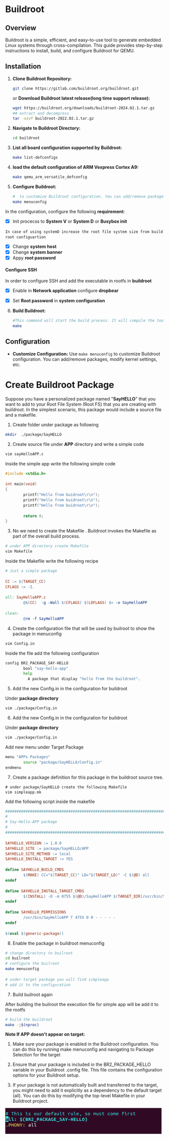 # Buildroot 

## Overview

Buildroot is a simple, efficient, and easy-to-use tool to generate embedded Linux systems through cross-compilation. This guide provides step-by-step instructions to install, build, and configure Buildroot for QEMU.


## Installation

1. **Clone Buildroot Repository:**
    ```bash
    git clone https://gitlab.com/buildroot.org/buildroot.git
    ```
    or **Download Buildroot latest release(long time support release):**
    ```bash
    wget https://buildroot.org/downloads/buildroot-2024.02.1.tar.gz
    ## extract and decompress
    tar -xzvf buildroot-2022.02.1.tar.gz
    ```
    
2. **Navigate to Buildroot Directory:**
    ```bash
    cd buildroot
    ```
    
3. **List all board configuration supported by Buildroot:**
    ```bash
    make list-defconfigs
    ```    
4. **load the default configuration of ARM Vexpress Cortex A9:**
    ```bash
    make qemu_arm_versatile_defconfig
    ```
    
5. **Configure Buildroot:**
    ```bash
    #  to customize Buildroot configuration. You can add/remove packages, modify kernel settings, etc.	
    make menuconfig
    ```

In the configuration, configure the following **requirement**:

- [x]  Init procecss to **System V** or **System D** or **Busybox init**

`In case of using systemD increase the root file system size from build root configuartion`

- [x]  Change **system host**
- [x] Change **system banner**
- [x]  Appy **root password**

#### Configure SSH

In order to configure SSH and add the executable in rootfs in **buildroot**

- [x]  Enable in **Network application** configure **dropbear**
- [x]  Set **Root password** in **system configuration**


6. **Build Buildroot:**
    ```bash
    #This command will start the build process. It will compile the toolchain, kernel, bootloader, and root filesystem.
    make
    ```
    
## Configuration

- **Customize Configuration:**
    Use `make menuconfig` to customize Buildroot configuration. You can add/remove packages, modify kernel settings, etc.


# Create Buildroot Package

Suppose you have a personalized package named "**SayHELLO**" that you want to add to your Root File System (Root FS) that you are creating with buildroot. In the simplest scenario, this package would include a source file and a makefile.

1.  Create folder under package as following

```bash
mkdir  ./package/SayHELLO
```

2. Create source file under **APP** directory and write a simple code

```bash
vim sayHelloAPP.c
```

Inside the simple app write the following simple code

```c
#include <stdio.h>

int main(void)
{
        printf("Hello from buidroot\r\n");
        printf("Hello from buidroot\r\n");
        printf("Hello from buidroot\r\n");

        return 0;
}
```

3. No we need to create the Makefile . Buildroot invokes the Makefile as part of the overall build process.
   
```bash
# under APP directory create Makefile
vim Makefile
```

Inside the Makefile write the following recipe
```makefile
# Just a simple package

CC := $(TARGET_CC)
CFLAGS := -I.

all: SayHelloAPP.c
        @$(CC)  -g -Wall $(CFLAGS) $(LDFLAGS) $< -o SayHelloAPP

clean:
        @rm -f SayHelloAPP

```

4. Create the configuration file that will be used by builroot to show the package in menuconfig
   
```bash
vim Config.in
```

Inside the file add the following configuration

```bash
config BR2_PACKAGE_SAY-HELLO
        bool "say-hello-app"
        help
          A package that display "hello from the buildroot".
```

5. Add the new Config.in in the configuration for buildroot

Under **package directory**

```bash
vim ./package/Config.in
```

6. Add the new Config.in in the configuration for buildroot

Under **package directory**
```bash
vim ./package/Config.in
```

Add new menu under Target Package

```bash
menu "APPs Packages"
        source "package/SayHELLO/Config.in"
endmenu
```

7. Create a package definition for this package in the buildroot source tree.

```
# under package/SayHELLO create the following Makefile
vim simpleapp.mk
```

Add the following script inside the makefile

```makefile
################################################################################
#
# Say-Hello-APP package
#
################################################################################

SAYHELLO_VERSION := 1.0.0
SAYHELLO_SITE := package/SayHELLO/APP
SAYHELLO_SITE_METHOD := local
SAYHELLO_INSTALL_TARGET := YES

define SAYHELLO_BUILD_CMDS
        $(MAKE) CC="$(TARGET_CC)" LD="$(TARGET_LD)" -C $(@D) all
endef

define SAYHELLO_INSTALL_TARGET_CMDS
        $(INSTALL) -D -m 0755 $(@D)/SayHelloAPP $(TARGET_DIR)/usr/bin/SayHelloAPP
endef

define SAYHELLO_PERMISSIONS
        /usr/bin/SayHelloAPP f 4755 0 0 - - - - -
endef

$(eval $(generic-package))
```

8. Enable the package in buildroot menuconfig

```bash
# change directory to builroot
cd builroot
# configure the builroot
make menuconfig

# under target package you will find simpleapp
# add it to the configuration
```

7. Build builroot again

After building the builroot the execution file for simple app will be add it to the rootfs

```bash
# build the buildroot
make -j$(nproc)
```

**Note If APP doesn't appear on target:**

1. Make sure your package is enabled in the Buildroot configuration. You can do this by running make menuconfig and navigating to Package Selection for the target

2. Ensure that your package is included in the BR2_PACKAGE_HELLO variable in your Buildroot .config file. This file contains the configuration options for your Buildroot setup.

3. If your package is not automatically built and transferred to the target, you might need to add it explicitly as a dependency to the default target (all). You can do this by modifying the top-level Makefile in your Buildroot project. 

![](add_toBUILD.png)





